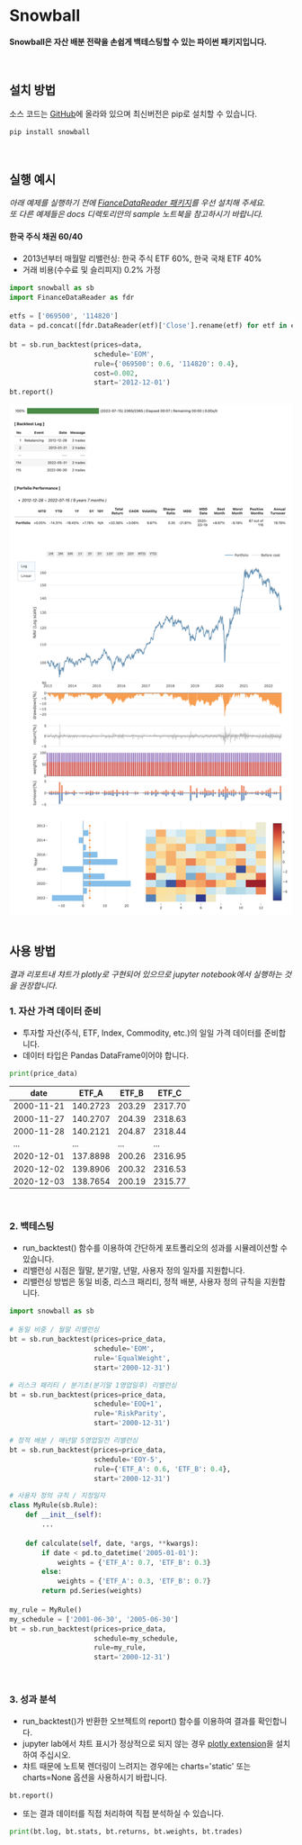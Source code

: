 # Snowball
**Snowball은 자산 배분 전략을 손쉽게 백테스팅할 수 있는 파이썬 패키지입니다.**

&nbsp;
## 설치 방법
소스 코드는 [GitHub](https://github.com/HongJunhyoung/Snowball)에 올라와 있으며 최신버전은 pip로 설치할 수 있습니다.
```sh
pip install snowball
```
&nbsp;
## 실행 예시
*아래 예제를 실행하기 전에 [FianceDataReader 패키지](https://github.com/FinanceData/FinanceDataReader)를 우선 설치해 주세요.*  
*또 다른 예제들은 docs 디렉토리안의 sample 노트북을 참고하시기 바랍니다.*
&nbsp;
#### 한국 주식 채권 60/40
- 2013년부터 매월말 리밸런싱: 한국 주식 ETF 60%, 한국 국채 ETF 40%
- 거래 비용(수수료 및 슬리피지) 0.2% 가정
```py
import snowball as sb
import FinanceDataReader as fdr

etfs = ['069500', '114820']
data = pd.concat([fdr.DataReader(etf)['Close'].rename(etf) for etf in etfs], axis=1)

bt = sb.run_backtest(prices=data, 
                     schedule='EOM', 
                     rule={'069500': 0.6, '114820': 0.4},
                     cost=0.002,
                     start='2012-12-01')
bt.report()
```
![report_sample](./img/sample_report.png)
&nbsp;
## 사용 방법
*결과 리포트내 챠트가 plotly로 구현되어 있으므로 jupyter notebook에서 실행하는 것을 권장합니다.*
&nbsp;
### 1. 자산 가격 데이터 준비
- 투자할 자산(주식, ETF, Index, Commodity, etc.)의 일일 가격 데이터를 준비합니다.
- 데이터 타입은 Pandas DataFrame이어야 합니다.
```py
print(price_data)
```
|date|ETF_A|ETF_B|ETF_C|
|---|---|---|---|
|2000-11-21|140.2723|203.29|2317.70|
|2000-11-27|140.2707|204.39|2318.63|
|2000-11-28|140.2121|204.87|2318.44|
|...|...|...|...|
|2020-12-01|137.8898|200.26|2316.95|
|2020-12-02|139.8906|200.32|2316.53|
|2020-12-03|138.7654|200.19|2315.77|
&nbsp;
### 2. 백테스팅
- run_backtest() 함수를 이용하여 간단하게 포트폴리오의 성과를 시뮬레이션할 수 있습니다.
- 리밸런싱 시점은 월말, 분기말, 년말, 사용자 정의 일자를 지원합니다.
- 리밸런싱 방법은 동일 비중, 리스크 패리티, 정적 배분, 사용자 정의 규칙을 지원합니다.
```py
import snowball as sb

# 동일 비중 / 월말 리밸런싱
bt = sb.run_backtest(prices=price_data, 
                     schedule='EOM', 
                     rule='EqualWeight',
                     start='2000-12-31')
```
```py
# 리스크 패리티 / 분기초(분기말 1영업일후) 리밸런싱 
bt = sb.run_backtest(prices=price_data, 
                     schedule='EOQ+1', 
                     rule='RiskParity',
                     start='2000-12-31')
```
```py
# 정적 배분 / 매년말 5영업일전 리밸런싱
bt = sb.run_backtest(prices=price_data, 
                     schedule='EOY-5', 
                     rule={'ETF_A': 0.6, 'ETF_B': 0.4},
                     start='2000-12-31')
```
```py
# 사용자 정의 규칙 / 지정일자
class MyRule(sb.Rule):
    def __init__(self):
        ...

    def calculate(self, date, *args, **kwargs):
        if date < pd.to_datetime('2005-01-01'):
            weights = {'ETF_A': 0.7, 'ETF_B': 0.3}
        else:
            weights = {'ETF_A': 0.3, 'ETF_B': 0.7}
        return pd.Series(weights)

my_rule = MyRule() 
my_schedule = ['2001-06-30', '2005-06-30']
bt = sb.run_backtest(prices=price_data, 
                     schedule=my_schedule,
                     rule=my_rule,
                     start='2000-12-31')
```
&nbsp;
### 3. 성과 분석
- run_backtest()가 반환한 오브젝트의 report() 함수를 이용하여 결과를 확인합니다.
- jupyter lab에서 챠트 표시가 정상적으로 되지 않는 경우 [plotly extension](https://www.npmjs.com/package/@jupyterlab/plotly-extension)을 설치하여 주십시오.
- 챠트 때문에 노트북 렌더링이 느려지는 경우에는 charts='static' 또는 charts=None 옵션을 사용하시기 바랍니다.
```py
bt.report()
```

- 또는 결과 데이터를 직접 처리하여 직접 분석하실 수 있습니다.
```py
print(bt.log, bt.stats, bt.returns, bt.weights, bt.trades) 
```
